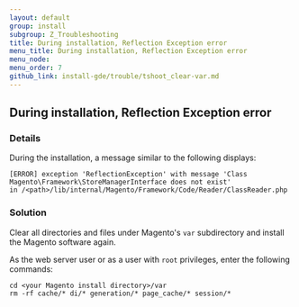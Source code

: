 ```yaml
---
layout: default
group: install
subgroup: Z_Troubleshooting
title: During installation, Reflection Exception error
menu_title: During installation, Reflection Exception error
menu_node: 
menu_order: 7
github_link: install-gde/trouble/tshoot_clear-var.md
---
```


<h2 id="install-trouble-clear-var">During installation, Reflection Exception error</h2>

### Details

During the installation, a  message similar to the following displays: 

	[ERROR] exception 'ReflectionException' with message 'Class Magento\Framework\StoreManagerInterface does not exist' 
	in /<path>/lib/internal/Magento/Framework/Code/Reader/ClassReader.php

### Solution

Clear all directories and files under Magento's `var` subdirectory and install the Magento software again.

As the web server user or as a user with `root` privileges, enter the following commands:

	cd <your Magento install directory>/var
	rm -rf cache/* di/* generation/* page_cache/* session/*

